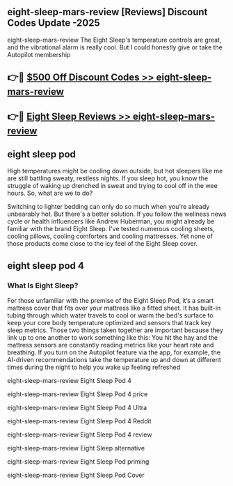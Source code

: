 ## eight-sleep-mars-review [Reviews​] Discount Codes Update -2025

eight-sleep-mars-review The Eight Sleep's temperature controls are great, and the vibrational alarm is really cool. But I could honestly give or take the Autopilot membership

## 👉🔴 [$500 Off Discount Codes >> eight-sleep-mars-review](http://download.freeplayer.one?title=eight-sleep-mars-review&ref=18-ES)

## 👉🔴 [Eight Sleep Reviews >> eight-sleep-mars-review](http://download.freeplayer.one?title=eight-sleep-mars-review&ref=18-ES)

## eight sleep pod

High temperatures might be cooling down outside, but hot sleepers like me are still battling sweaty, restless nights. If you sleep hot, you know the struggle of waking up drenched in sweat and trying to cool off in the wee hours. So, what are we to do?

Switching to lighter bedding can only do so much when you're already unbearably hot. But there's a better solution. If you follow the wellness news cycle or health influencers like Andrew Huberman, you might already be familiar with the brand Eight Sleep. I've tested numerous cooling sheets, cooling pillows, cooling comforters and cooling mattresses. Yet none of those products come close to the icy feel of the Eight Sleep cover.

## eight sleep pod 4

### What Is Eight Sleep?

For those unfamiliar with the premise of the Eight Sleep Pod, it’s a smart mattress cover that fits over your mattress like a fitted sheet. It has built-in tubing through which water travels to cool or warm the bed's surface to keep your core body temperature optimized and sensors that track key sleep metrics. Those two things taken together are important because they link up to one another to work something like this: You hit the hay and the mattress sensors are constantly reading metrics like your heart rate and breathing. If you turn on the Autopilot feature via the app, for example, the AI-driven recommendations take the temperature up and down at different times during the night to help you wake up feeling refreshed

eight-sleep-mars-review Eight Sleep Pod 4

eight-sleep-mars-review Eight Sleep Pod 4 price

eight-sleep-mars-review Eight Sleep Pod 4 Ultra

eight-sleep-mars-review Eight Sleep Pod 4 Reddit

eight-sleep-mars-review Eight Sleep Pod 4 review

eight-sleep-mars-review Eight Sleep alternative

eight-sleep-mars-review Eight Sleep Pod priming

eight-sleep-mars-review Eight Sleep Pod Cover